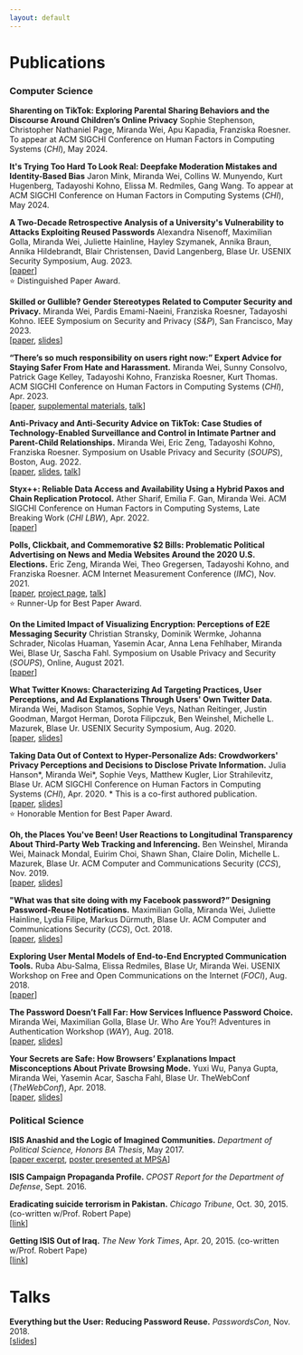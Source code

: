 ```yaml
---
layout: default
---
```



# Publications

### Computer Science

**Sharenting on TikTok: Exploring Parental Sharing Behaviors and the Discourse Around Children’s Online Privacy** Sophie Stephenson, Christopher Nathaniel Page, Miranda Wei, Apu Kapadia, Franziska Roesner. To appear at ACM SIGCHI Conference on Human Factors in Computing Systems (_CHI_), May 2024.

**It's Trying Too Hard To Look Real: Deepfake Moderation Mistakes and Identity-Based Bias** Jaron Mink, Miranda Wei, Collins W. Munyendo, Kurt Hugenberg, Tadayoshi Kohno, Elissa M. Redmiles, Gang Wang. To appear at ACM SIGCHI Conference on Human Factors in Computing Systems (_CHI_), May 2024.

**A Two-Decade Retrospective Analysis of a University's Vulnerability to Attacks Exploiting Reused Passwords** Alexandra Nisenoff, Maximilian Golla, Miranda Wei, Juliette Hainline, Hayley Szymanek, Annika Braun, Annika Hildebrandt, Blair Christensen, David Langenberg, Blase Ur. USENIX Security Symposium, Aug. 2023.<br/>
[[paper](/assets/usenix23.pdf)]<br/>
:star: Distinguished Paper Award.

**Skilled or Gullible? Gender Stereotypes Related to Computer Security and Privacy.** Miranda Wei, Pardis Emami-Naeini, Franziska Roesner, Tadayoshi Kohno. IEEE Symposium on Security and Privacy (_S&P_), San Francisco, May 2023. <br/>
[[paper](/assets/sp23.pdf), [slides](/assets/sp23-slides.pdf)]

**“There’s so much responsibility on users right now:” Expert Advice for Staying Safer From Hate and Harassment.** Miranda Wei, Sunny Consolvo, Patrick Gage Kelley, Tadayoshi Kohno, Franziska Roesner, Kurt Thomas. ACM SIGCHI Conference on Human Factors in Computing Systems (_CHI_), Apr. 2023. <br/>
[[paper](/assets/chi23.pdf), [supplemental materials](/assets/chi23-supplemental.pdf), [talk](https://www.youtube.com/watch?v=EluNs24Zs9o)]

**Anti-Privacy and Anti-Security Advice on TikTok: Case Studies of Technology-Enabled Surveillance and Control in Intimate Partner and Parent-Child Relationships.** Miranda Wei, Eric Zeng, Tadayoshi Kohno, Franziska Roesner. Symposium on Usable Privacy and Security (_SOUPS_), Boston, Aug. 2022. <br/>
[[paper](/assets/soups22.pdf), [slides](/assets/soups22-slides.pdf), [talk](https://www.youtube.com/watch?v=7WlMmG8q-6s)]

**Styx++: Reliable Data Access and Availability Using a Hybrid Paxos and Chain Replication Protocol.** Ather Sharif, Emilia F. Gan, Miranda Wei. ACM SIGCHI Conference on Human Factors in Computing Systems, Late Breaking Work (_CHI LBW_), Apr. 2022. <br/>
[[paper](/assets/chi22.pdf)]

**Polls, Clickbait, and Commemorative $2 Bills: Problematic Political Advertising on News and Media Websites Around the 2020 U.S. Elections.** Eric Zeng, Miranda Wei, Theo Gregersen, Tadayoshi Kohno, and Franziska Roesner. ACM Internet Measurement Conference (_IMC_), Nov. 2021. <br/>
[[paper](/assets/imc21.pdf), [project page](https://badads.cs.washington.edu/political.html), [talk](https://www.youtube.com/watch?v=6IwV1F9E_dw)] <br/>
:star: Runner-Up for Best Paper Award.

**On the Limited Impact of Visualizing Encryption: Perceptions of E2E Messaging Security** Christian Stransky, Dominik Wermke, Johanna Schrader, Nicolas Huaman, Yasemin Acar, Anna Lena Fehlhaber, Miranda Wei, Blase Ur, Sascha Fahl. Symposium on Usable Privacy and Security (_SOUPS_), Online, August 2021. <br/>
[[paper](https://www.usenix.org/system/files/soups2021-stransky.pdf)]

**What Twitter Knows: Characterizing Ad Targeting Practices, User Perceptions, and Ad Explanations Through Users' Own Twitter Data.** Miranda Wei, Madison Stamos, Sophie Veys, Nathan Reitinger, Justin Goodman, Margot Herman, Dorota Filipczuk, Ben Weinshel, Michelle L. Mazurek, Blase Ur. USENIX Security Symposium, Aug. 2020. <br/>
[[paper](/assets/usenix20.pdf), [slides](/assets/usenix20-slides.pdf)]

**Taking Data Out of Context to Hyper-Personalize Ads: Crowdworkers' Privacy Perceptions and Decisions to Disclose Private Information.** Julia Hanson\*, Miranda Wei\*, Sophie Veys, Matthew Kugler, Lior Strahilevitz, Blase Ur. ACM SIGCHI Conference on Human Factors in Computing Systems (_CHI_), Apr. 2020. \* This is a co-first authored publication. <br/>
[[paper](/assets/chi20.pdf), [slides](/assets/chi20-slides.pdf)] <br/>
:star: Honorable Mention for Best Paper Award.

**Oh, the Places You've Been! User Reactions to Longitudinal Transparency About Third-Party Web Tracking and Inferencing.** Ben Weinshel, Miranda Wei, Mainack Mondal, Euirim Choi, Shawn Shan, Claire Dolin, Michelle L. Mazurek, Blase Ur. ACM Computer and Communications Security (_CCS_), Nov. 2019. <br/>
[[paper](/assets/ccs19.pdf), [slides](/assets/ccs19-slides.pdf)]

**"What was that site doing with my Facebook password?” Designing Password-Reuse Notifications.** Maximilian Golla, Miranda Wei, Juliette Hainline, Lydia Filipe, Markus Dürmuth, Blase Ur. ACM Computer and Communications Security (_CCS_), Oct. 2018. <br/>
[[paper](/assets/ccs18.pdf), [slides](/assets/ccs18-slides.pdf)]

**Exploring User Mental Models of End-to-End Encrypted Communication Tools.** Ruba Abu-Salma, Elissa Redmiles, Blase Ur, Miranda Wei. USENIX Workshop on Free and Open Communications on the Internet (_FOCI_), Aug. 2018. <br/>
[[paper](https://www.usenix.org/system/files/conference/foci18/foci18-paper-abu-salma.pdf)]

**The Password Doesn’t Fall Far: How Services Influence Password Choice.** Miranda Wei, Maximilian Golla, Blase Ur. Who Are You?! Adventures in Authentication Workshop (_WAY_), Aug. 2018. <br/>
[[paper](/assets/way18.pdf), [slides](/assets/way18-slides.pdf)]

**Your Secrets are Safe: How Browsers’ Explanations Impact Misconceptions About Private Browsing Mode.** Yuxi Wu, Panya Gupta, Miranda Wei, Yasemin Acar, Sascha Fahl, Blase Ur. TheWebConf (_TheWebConf_), Apr. 2018. <br/>
[[paper](/assets/www18.pdf), [slides](/assets/www18-slides.pdf)]

### Political Science

**ISIS Anashid and the Logic of Imagined Communities.** _Department of Political Science, Honors BA Thesis_, May 2017. <br/>
[[paper excerpt](/assets/thesis-excerpt.pdf), [poster presented at MPSA](/assets/MPSA-poster.pdf)]

**ISIS Campaign Propaganda Profile.** _CPOST Report for the Department of Defense_, Sept. 2016.

**Eradicating suicide terrorism in Pakistan.** _Chicago Tribune_, Oct. 30, 2015. (co-written w/Prof. Robert Pape) <br/>
[[link](http://www.chicagotribune.com/news/opinion/commentary/ct-terrorism-pakistan-suicide-muharram-shiite-sunni-perspec-1101-jm-20151030-story.html)]

**Getting ISIS Out of Iraq.** _The New York Times_, Apr. 20, 2015. (co-written w/Prof. Robert Pape) <br/>
[[link](https://www.nytimes.com/2015/04/21/opinion/getting-isis-out-of-iraq.html)]

# Talks

**Everything but the User: Reducing Password Reuse.** _PasswordsCon_, Nov. 2018. <br/>
[[slides](/assets/passwords18-slides.pdf)]